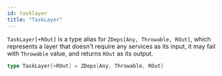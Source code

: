```yaml
---
id: tasklayer
title: "TaskLayer"
---
```


`TaskLayer[+ROut]` is a type alias for `ZDeps[Any, Throwable, ROut]`, which represents a layer that doesn't require any services as its input, it may fail with `Throwable` value, and returns `ROut` as its output.

```scala
type TaskLayer[+ROut] = ZDeps[Any, Throwable, ROut]
```

